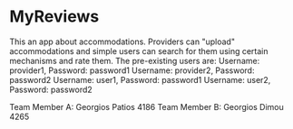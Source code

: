 # MyReviews

This an app about accommodations. Providers can "upload" accommodations and simple users can search for them using certain mechanisms and rate them.
The pre-existing users are:
Username: provider1,  Password: password1
Username: provider2,  Password: password2
Username: user1,  Password: password1
Username: user2,  Password: password2

Team Member A: Georgios Patios 4186
Team Member B: Georgios Dimou 4265
